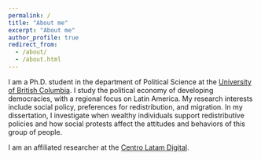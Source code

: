 ```yaml
---
permalink: /
title: "About me"
excerpt: "About me"
author_profile: true
redirect_from: 
  - /about/
  - /about.html
---
```


I am a Ph.D. student in the department of Political Science at the [University of British Columbia](https://politics.ubc.ca/graduate/). I study the political economy of developing democracies, with a regional focus on Latin America. My research interests include social policy, preferences for redistribution, and migration. In my dissertation, I investigate when wealthy individuals support redistributive policies and how social protests affect the attitudes and behaviors of this group of people. 

I am an affiliated researcher at the [Centro Latam Digital](https://centrolatam.digital/).

